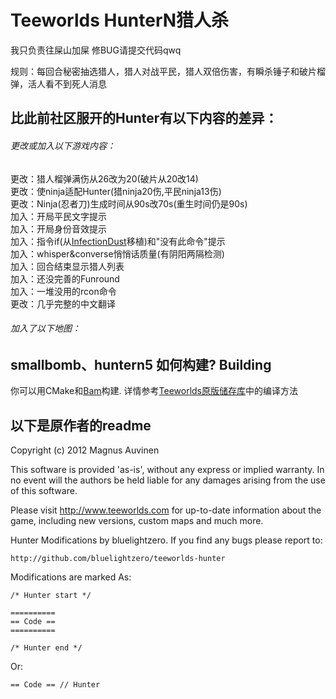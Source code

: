 Teeworlds HunterN猎人杀
=====================
我只负责往屎山加屎 修BUG请提交代码qwq<br />

规则：每回合秘密抽选猎人，猎人对战平民，猎人双倍伤害，有瞬杀锤子和破片榴弹，活人看不到死人消息

比此前社区服开的Hunter有以下内容的差异：
-----------------------
###### 更改或加入以下游戏内容：
更改：猎人榴弹满伤从26改为20(破片从20改14)<br />
更改：使ninja适配Hunter(猎ninja20伤,平民ninja13伤)<br />
更改：Ninja(忍者刀)生成时间从90s改70s(重生时间仍是90s)<br />
加入：开局平民文字提示<br />
加入：开局身份音效提示<br />
加入：指令if(从[InfectionDust](https://github.com/InfectionDust/teeworlds-infclassR/)移植)和"没有此命令"提示<br />
加入：whisper&converse悄悄话质量(有阴阳两隔检测)<br />
加入：回合结束显示猎人列表<br />
加入：还没完善的Funround<br />
加入：一堆没用的rcon命令<br />
更改：几乎完整的中文翻译<br />

###### 加入了以下地图：
smallbomb、huntern5
如何构建? Building
--------------
你可以用CMake和[Bam](https://github.com/matricks/bam)构建.
详情参考[Teeworlds原版储存库](https://github.com/teeworlds/teeworlds)中的编译方法

以下是原作者的readme
-------------

Copyright (c) 2012 Magnus Auvinen


This software is provided 'as-is', without any express or implied
warranty. In no event will the authors be held liable for any damages
arising from the use of this software.


Please visit http://www.teeworlds.com for up-to-date information about 
the game, including new versions, custom maps and much more.

Hunter Modifications by bluelightzero.
If you find any bugs please report to:

	http://github.com/bluelightzero/teeworlds-hunter
	
Modifications are marked As:

	/* Hunter start */

	==========
	== Code ==
	==========

	/* Hunter end */

Or:

	== Code == // Hunter
